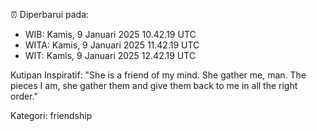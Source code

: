 ⏰ Diperbarui pada:
- WIB: Kamis, 9 Januari 2025 10.42.19 UTC
- WITA: Kamis, 9 Januari 2025 11.42.19 UTC
- WIT: Kamis, 9 Januari 2025 12.42.19 UTC

Kutipan Inspiratif:
"She is a friend of my mind. She gather me, man. The pieces I am, she gather them and give them back to me in all the right order."


Kategori: friendship

